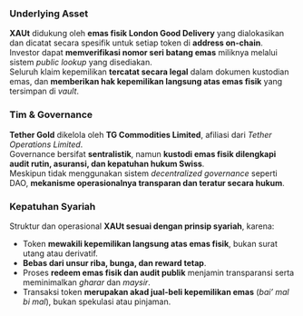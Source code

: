 ### Underlying Asset

**XAUt** didukung oleh **emas fisik London Good Delivery** yang dialokasikan dan dicatat secara spesifik untuk setiap token di **address on-chain**.  
Investor dapat **memverifikasi nomor seri batang emas** miliknya melalui sistem _public lookup_ yang disediakan.  
Seluruh klaim kepemilikan **tercatat secara legal** dalam dokumen kustodian emas, dan **memberikan hak kepemilikan langsung atas emas fisik** yang tersimpan di _vault_.

### Tim & Governance

**Tether Gold** dikelola oleh **TG Commodities Limited**, afiliasi dari _Tether Operations Limited_.  
Governance bersifat **sentralistik**, namun **kustodi emas fisik dilengkapi audit rutin, asuransi, dan kepatuhan hukum Swiss**.  
Meskipun tidak menggunakan sistem _decentralized governance_ seperti DAO, **mekanisme operasionalnya transparan dan teratur secara hukum**.

### Kepatuhan Syariah

Struktur dan operasional **XAUt sesuai dengan prinsip syariah**, karena:

- Token **mewakili kepemilikan langsung atas emas fisik**, bukan surat utang atau derivatif.
- **Bebas dari unsur riba, bunga, dan reward tetap**.
- Proses **redeem emas fisik dan audit publik** menjamin transparansi serta meminimalkan _gharar_ dan _maysir_.
- Transaksi token **merupakan akad jual-beli kepemilikan emas** (_bai’ mal bi mal_), bukan spekulasi atau pinjaman.
